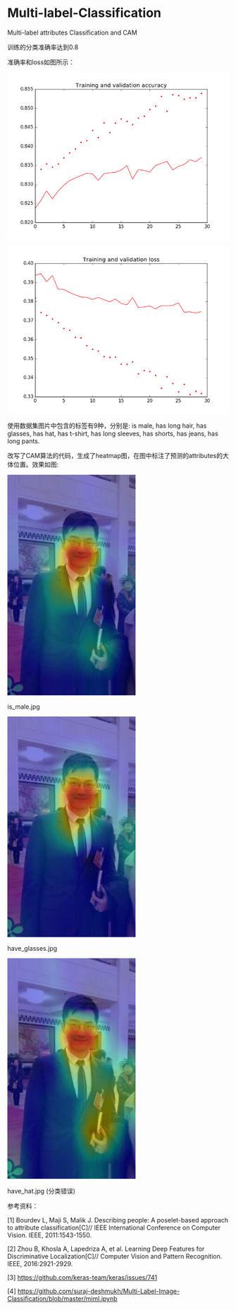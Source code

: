 # Multi-label-Classification
Multi-label attributes Classification and CAM

训练的分类准确率达到0.8

准确率和loss如图所示：

![accuracy](figure_1-1.png)

![loss](figure_2.png)

使用数据集图片中包含的标签有9种，分别是: is male, has long hair, has glasses, has hat, has t-shirt, has long sleeves, has shorts, has jeans, has long pants.

改写了CAM算法的代码，生成了heatmap图，在图中标注了预测的attributes的大体位置。效果如图:

![is_male.jpg](./hu_cam/is_male.jpg)

is_male.jpg

![have_glasses.jpg](./hu_cam/have_glasses.jpg)

have_glasses.jpg



![have_hat.jpg](./hu_cam/have_hat.jpg)

have_hat.jpg (分类错误)



参考资料：

[1] Bourdev L, Maji S, Malik J. Describing people: A poselet-based approach to attribute classification[C]// IEEE International Conference on Computer Vision. IEEE, 2011:1543-1550.

[2] Zhou B, Khosla A, Lapedriza A, et al. Learning Deep Features for Discriminative Localization[C]// Computer Vision and Pattern Recognition. IEEE, 2016:2921-2929.

[3] https://github.com/keras-team/keras/issues/741

[4] https://github.com/suraj-deshmukh/Multi-Label-Image-Classification/blob/master/miml.ipynb

